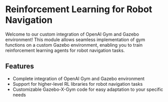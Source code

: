 # Reinforcement Learning for Robot Navigation

Welcome to our custom integration of OpenAI Gym and Gazebo environment! This module allows seamless implementation of gym functions on a custom Gazebo environment, enabling you to train reinforcement learning agents for robot navigation tasks.

## Features
- Complete integration of OpenAI Gym and Gazebo environment
- Support for higher-level RL libraries for robot navigation tasks
- Customizable Gazebo-X-Gym code for easy adaptation to your specific needs
